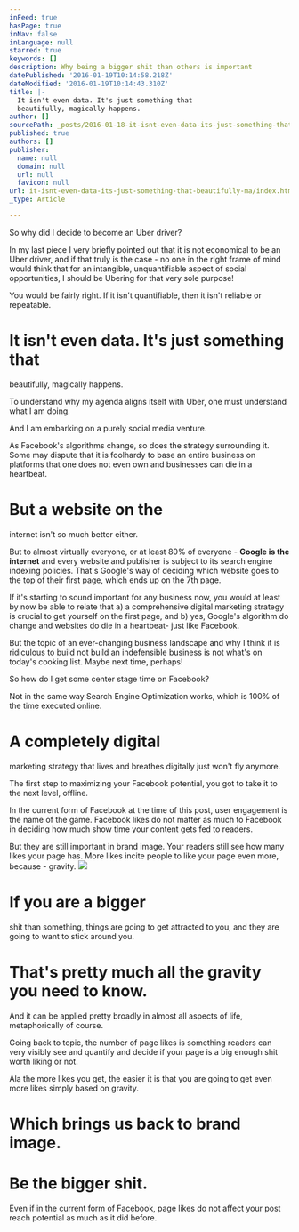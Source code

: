 ```yaml
---
inFeed: true
hasPage: true
inNav: false
inLanguage: null
starred: true
keywords: []
description: Why being a bigger shit than others is important
datePublished: '2016-01-19T10:14:58.218Z'
dateModified: '2016-01-19T10:14:43.310Z'
title: |-
  It isn't even data. It's just something that
  beautifully, magically happens.
author: []
sourcePath: _posts/2016-01-18-it-isnt-even-data-its-just-something-that-beautifully-ma.md
published: true
authors: []
publisher:
  name: null
  domain: null
  url: null
  favicon: null
url: it-isnt-even-data-its-just-something-that-beautifully-ma/index.html
_type: Article

---
```

So why did I decide
to become an Uber driver?

In my last piece I
very briefly pointed out that it is not economical to be an Uber driver, and if
that truly is the case - no one in the right frame of mind would think that for
an intangible, unquantifiable aspect of social opportunities, I should be Ubering
for that very sole purpose!

You would be fairly
right. If it isn't quantifiable, then it isn't reliable or repeatable. 

# It isn't even data. It's just something that
beautifully, magically happens.

To understand why my
agenda aligns itself with Uber, one must understand what I am doing.

And I am embarking
on a purely social media venture.

As Facebook's
algorithms change, so does the strategy surrounding it. Some may dispute that
it is foolhardy to base an entire business on platforms that one does not even
own and businesses can die in a heartbeat.

# But a website on the
internet isn't so much better either.

But to almost
virtually everyone, or at least 80% of everyone - **Google is the internet** and
every website and publisher is subject to its search engine indexing policies.
That's Google's way of deciding which website goes to the top of their first
page, which ends up on the 7th page.

If it's starting to
sound important for any business now, you would at least by now be able to
relate that a) a comprehensive digital marketing strategy is crucial to get
yourself on the first page, and b) yes, Google's algorithm do change and
websites do die in a heartbeat- just like Facebook.

But the topic of an
ever-changing business landscape and why I think it is ridiculous to build not
build an indefensible business is not what's on today's cooking list. Maybe
next time, perhaps!

So how do I get some
center stage time on Facebook?

Not in the same way
Search Engine Optimization works, which is 100% of the time executed online.

# A completely digital
marketing strategy that lives and breathes digitally just won't fly
anymore.

The first step to
maximizing your Facebook potential, you got to take it to the next level,
offline.

In the current form
of Facebook at the time of this post, user engagement is the name of the game.
Facebook likes do not matter as much to Facebook in deciding how much show time
your content gets fed to readers. 

But they are still
important in brand image. Your readers still see how many likes your page has.
More likes incite people to like your page even more, because - gravity.
![](https://the-grid-user-content.s3-us-west-2.amazonaws.com/4fed592e-9114-47e6-a3b4-477244e8a47d.PNG)

# If you are a bigger
shit than something, things are going to get attracted to you, and they are
going to want to stick around you. 

# That's pretty much all the gravity you need to know.

And it
can be applied pretty broadly in almost all aspects of life, metaphorically of
course. 

Going back to topic,
the number of page likes is something readers can very visibly see and quantify
and decide if your page is a big enough shit worth liking or not.

Ala the more likes
you get, the easier it is that you are going to get even more likes simply
based on gravity.

# Which brings us back to brand image. 

# Be the bigger shit.

Even if in the current form of Facebook, page likes do not affect your post reach potential as much as it did before.